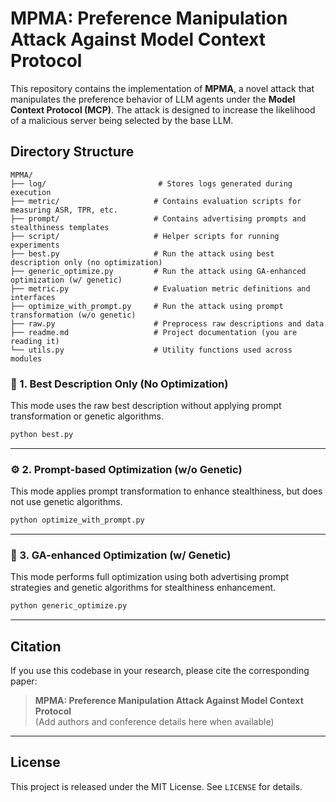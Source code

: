 # MPMA: Preference Manipulation Attack Against Model Context Protocol

This repository contains the implementation of **MPMA**, a novel attack that manipulates the preference behavior of LLM agents under the **Model Context Protocol (MCP)**. The attack is designed to increase the likelihood of a malicious server being selected by the base LLM.

## Directory Structure

```
MPMA/
├── log/                         # Stores logs generated during execution
├── metric/                     # Contains evaluation scripts for measuring ASR, TPR, etc.
├── prompt/                     # Contains advertising prompts and stealthiness templates
├── script/                     # Helper scripts for running experiments
├── best.py                     # Run the attack using best description only (no optimization)
├── generic_optimize.py         # Run the attack using GA-enhanced optimization (w/ genetic)
├── metric.py                   # Evaluation metric definitions and interfaces
├── optimize_with_prompt.py     # Run the attack using prompt transformation (w/o genetic)
├── raw.py                      # Preprocess raw descriptions and data
├── readme.md                   # Project documentation (you are reading it)
└── utils.py                    # Utility functions used across modules
```

### 🧠 1. Best Description Only (No Optimization)

This mode uses the raw best description without applying prompt transformation or genetic algorithms.

```bash
python best.py
```

---

### ⚙️ 2. Prompt-based Optimization (w/o Genetic)

This mode applies prompt transformation to enhance stealthiness, but does not use genetic algorithms.

```bash
python optimize_with_prompt.py
```

---

### 🧬 3. GA-enhanced Optimization (w/ Genetic)

This mode performs full optimization using both advertising prompt strategies and genetic algorithms for stealthiness enhancement.

```bash
python generic_optimize.py
```

---

## Citation

If you use this codebase in your research, please cite the corresponding paper:

> **MPMA: Preference Manipulation Attack Against Model Context Protocol**  
> (Add authors and conference details here when available)

---

## License

This project is released under the MIT License. See `LICENSE` for details.

